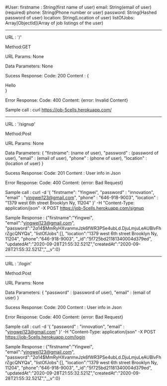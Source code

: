 #User: 
firstname : String(first name of user)
email: String(email of user) (required) 
phone: String(Phone number or user) 
password: String(Hashed password of user)
location: String(Location of user)
listOfJobs: Array[ObjectId](Array of job listings of the user)
_____________________________________________________________________


URL : '/'

Method:GET

URL Params: None

Data Parameters: None

Sucess Response: Code: 200 Content : {<div>Hello</div>}

Error Response: Code: 400 Content: {error: Invalid Content}

Sample call : curl https://job-5cells.herokuapp.com/

____________________________________________________________________

URL : '/signup'

Method:Post

URL Params: None

Data Parameters: {
    "firstname": (name of user),
    "password" : (password of user),
    "email" : (email of user),
    "phone" : (phone of user),
    "location" : (location of user)
}

Sucess Response: Code: 201 Content : User info in Json

Error Response: Code: 400 Content: {error: Bad Request}

Sample call : curl -d '{
    "firstname": "Yingwei",
    "password" : "innovation",
    "email" : "yingwei123@gmail.com",
    "phone" : "646-918-9003",
    "location" : "1379 west 6th street Brooklyn Ny, 11204"
}' -H "Content-Type: application/json" -X POST https://job-5cells.herokuapp.com/signup

Sample Response : {"firstname":"Yingwei",
                   "email":"yingwei123@gmail.com",
                   "password":"$2a$14$MmRyHXvanmxJzk6fWR3PSe4ubLd.DjuLmjuLeAUBlvFhrZgcQNYQa",
                   "listOfJobs":[],
                   "location":"1379 west 6th street Brooklyn Ny, 11204",
                   "phone":"646-918-9003",
                   "_id":"5f725bd21181340004d379ed",
                   "updatedAt":"2020-09-28T21:55:32.521Z","createdAt":"2020-09-28T21:55:32.521Z","__v":0}

_______________________________________________________________________

URL : '/login'

Method:Post

URL Params: None

Data Parameters: {
    "password" : (password of user),
    "email" : (email of user)
}

Sucess Response: Code: 200 Content : User info in Json

Error Response: Code: 400 Content: {error: Bad Request}

Sample call : curl -d '{
    "password" : "innovation",
    "email" : "yingwei123@gmail.com"
}' -H "Content-Type: application/json" -X POST https://job-5cells.herokuapp.com/login

Sample Response : {"firstname":"Yingwei",
                   "email":"yingwei123@gmail.com",
                   "password":"$2a$14$MmRyHXvanmxJzk6fWR3PSe4ubLd.DjuLmjuLeAUBlvFhrZgcQNYQa",
                   "listOfJobs":[],
                   "location":"1379 west 6th street Brooklyn Ny, 11204",
                   "phone":"646-918-9003",
                   "_id":"5f725bd21181340004d379ed",
                   "updatedAt":"2020-09-28T21:55:32.521Z","createdAt":"2020-09-28T21:55:32.521Z","__v":0}




